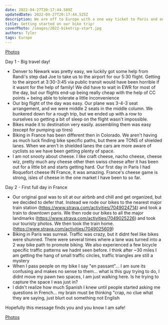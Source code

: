 ```yaml
---
date: 2022-04-27T20:17:44.509Z 
updatedDate: 2022-04-27T20:17:44.525Z
description: We are off to Europe with a one way ticket to Paris and our bikes!
title: Getting started on our bike trip!
coverPhoto: /images/2022-biketrip-start.jpg
authors: Tyler
tags: Europe
---
```

[Photos](https://photos.app.goo.gl/nUUg5Lj5WbDYQFSU9)

Day 1 - Big travel day!

* Denver to Newark was pretty easy, we luckily got some help from Randi's step dad Joe to take us to the airport for our 5:30 flight. Getting to the airport at 3:30-3:45 via public transit would have been horrible if it wasnt for the help of family! We did have to wait in EWR for most of the day, but our flights end-up being really cheap with the help of CC points + being able to tolerate a little inconvenience
* Our big flight of the day was easy. Our plane was 3-4-3 seat arrangement, and we were middle 2 seats in the middle column. We bunkered down for a rough trip, but we ended up with a row to ourselves so getting a bit of sleep on the flight wasn't impossible.
* Bikes made it to destination very easily. assembling them was easy (except for pumping up tires)
* Biking in France has been different then in Colorado. We aren't having as much luck finding bike specific paths, but there are TONS of shielded lanes. When we aren't in shielded lanes the cars are more aware of cyclists so we have been getting plenty of space.
* I am not snooty about cheese. I like craft cheese, nacho cheese, cheese wiz, pretty much any cheese other then swiss cheese after it has been out for a little bit and starts getting hard. Our first day in Paris I had Roquefort cheese IN France, it was amazing. France's cheese game is strong, isles of cheese in the one market I have been to so far.

Day 2 - First full day in France

* Our original goal was to sit at our airbnb and chill and get organized, but we decided to defer that. Instead we rode our bikes to the nearest major train station (<https://www.strava.com/activities/7049024714>) and took a train to downtown paris. We then rode our bikes to all the major landmarks (<https://www.strava.com/activities/7049025226>) and took our touristy photos. We then took the train home. (<https://www.strava.com/activities/7049025609>)
* Biking in Paris was surreal. Traffic was crazy, but it didnt feel like bikes were shunned. There were several times where a lane was turned into a 2 way bike path to promote biking. We also experienced a few bicycle specific traffic patterns we hadnt seen before. I think after ~30 miles I am getting the hang of small traffic circles, traffic triangles are still a mystery
* When I pass people on my bike I say "en passant"... I am sure its confusing and makes no sense to them... what is this guy trying to do, I didnt move my pawn two spaces, I am just walking here. Is he trying to capture the space I was just in?
* I didn't realize how much Spanish I knew until people started asking me questions in French... my brain must be thinking "crap, no clue what they are saying, just blurt out something not English

Hopefully this message finds you and you know I am safe!

[Photos](https://photos.app.goo.gl/nUUg5Lj5WbDYQFSU9)